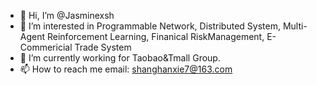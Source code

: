 - 👋 Hi, I’m @Jasminexsh
- 👀 I’m interested in Programmable Network, Distributed System, Multi-Agent Reinforcement Learning, Finanical RiskManagement, E-Commericial Trade System
- 🌱 I’m currently working for Taobao&Tmall Group.
- 📫 How to reach me email: shanghanxie7@163.com

<!---
Jasminexsh/Jasminexsh is a ✨ special ✨ repository because its `README.md` (this file) appears on your GitHub profile.
You can click the Preview link to take a look at your changes.
--->
